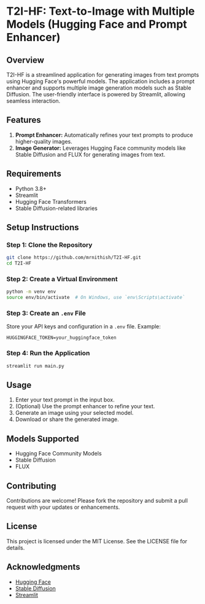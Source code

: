 # T2I-HF: Text-to-Image with Multiple Models (Hugging Face and Prompt Enhancer)


## Overview
T2I-HF is a streamlined application for generating images from text prompts using Hugging Face's powerful models. The application includes a prompt enhancer and supports multiple image generation models such as Stable Diffusion. The user-friendly interface is powered by Streamlit, allowing seamless interaction.

## Features
1. **Prompt Enhancer:** Automatically refines your text prompts to produce higher-quality images.
2. **Image Generator:** Leverages Hugging Face community models like Stable Diffusion and FLUX for generating images from text.


## Requirements
- Python 3.8+
- Streamlit
- Hugging Face Transformers
- Stable Diffusion-related libraries

## Setup Instructions
### Step 1: Clone the Repository
```bash
git clone https://github.com/mrnithish/T2I-HF.git
cd T2I-HF
```

### Step 2: Create a Virtual Environment
```bash
python -m venv env
source env/bin/activate  # On Windows, use `env\Scripts\activate`
```


### Step 3: Create an `.env` File
Store your API keys and configuration in a `.env` file. Example:
```env
HUGGINGFACE_TOKEN=your_huggingface_token
```

### Step 4: Run the Application
```bash
streamlit run main.py
```

## Usage
1. Enter your text prompt in the input box.
2. (Optional) Use the prompt enhancer to refine your text.
3. Generate an image using your selected model.
4. Download or share the generated image.

## Models Supported
- Hugging Face Community Models
- Stable Diffusion
- FLUX

## Contributing
Contributions are welcome! Please fork the repository and submit a pull request with your updates or enhancements.


## License
This project is licensed under the MIT License. See the LICENSE file for details.


## Acknowledgments
- [Hugging Face](https://huggingface.co/)
- [Stable Diffusion](https://stability.ai/)
- [Streamlit](https://streamlit.io/)

